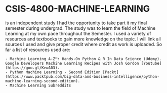 # CSIS-4800-MACHINE-LEARNING 

is an independent study I had the opportunity to take part it my final semester during undergrad. The study was to learn the field of Machine Learning at my own pace throughout the Semester. I used a variety of resources and textbooks to gain more knowledge on the topic. I will link all sources I used and give proper credit where credit as work is uploaded. So far a list of resources used are:

    - Machine Learning A-Z™: Hands-On Python & R In Data Science (Udemy).
    Google Developers Machine Learning Recipes with Josh Gordon [Youtube] (https://goo.gl/KewA03).
    - Python Machine Learning - Second Edition [Packt] (https://www.packtpub.com/big-data-and-business-intelligence/python-machine-learning-second-edition).
    - Machine Learning Subreddits
    
    
  
